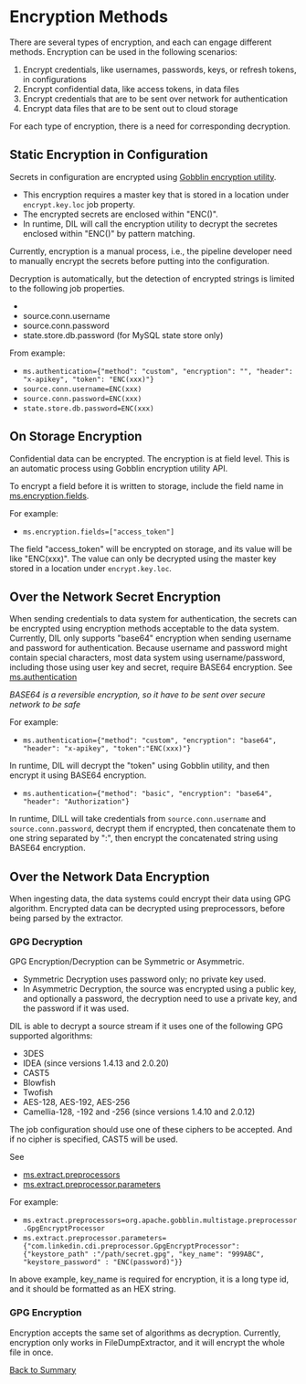 # Encryption Methods

There are several types of encryption, and each can engage different methods. Encryption can be used in the following scenarios:

1. Encrypt credentials, like usernames, passwords, keys, or refresh tokens, in configurations
2. Encrypt confidential data, like access tokens, in data files
3. Encrypt credentials that are to be sent over network for authentication
4. Encrypt data files that are to be sent out to cloud storage

For each type of encryption, there is a need for corresponding decryption. 

## Static Encryption in Configuration

Secrets in configuration are encrypted using [Gobblin encryption utility](https://gobblin.readthedocs.io/en/latest/user-guide/Working-with-Job-Configuration-Files/#password-encryption).

- This encryption requires a master key that is stored in a location under `encrypt.key.loc` job property. 
- The encrypted secrets are enclosed within "ENC()".
- In runtime, DIL will call the encryption utility to decrypt the secretes enclosed within "ENC()" by pattern matching. 

Currently, encryption is a manual process, i.e., the pipeline developer need to manually encrypt the secrets before putting into the configuration. 

Decryption is automatically, but the detection of encrypted strings is limited to the following job properties.

- [](../parameters/ms.authentication.md)
- source.conn.username
- source.conn.password
- state.store.db.password (for MySQL state store only)

From example: 
- `ms.authentication={"method": "custom", "encryption": "", "header": "x-apikey", "token": "ENC(xxx)"}`
- `source.conn.username=ENC(xxx)`
- `source.conn.password=ENC(xxx)`
- `state.store.db.password=ENC(xxx)`

## On Storage Encryption

Confidential data can be encrypted. The encryption is at field level. This is an automatic process using Gobblin encryption utility API.

To encrypt a field before it is written to storage, include the field name in [ms.encryption.fields](../parameters/ms.encryption.fields.md).

For example: 
- `ms.encryption.fields=["access_token"]`

The field "access_token" will be encrypted on storage, and its value will be like "ENC(xxx)". The value can only be decrypted using the 
master key stored in a location under `encrypt.key.loc`. 

## Over the Network Secret Encryption

When sending credentials to data system for authentication, the secrets can be encrypted using encryption methods acceptable to the data system. 
Currently, DIL only supports "base64" encryption when sending username and password for authentication. Because username and password might contain
special characters, most data system using username/password, including those using user key and secret, require BASE64 encryption. 
See [ms.authentication](../parameters/ms.authentication.md)

*BASE64 is a reversible encryption, so it have to be sent over secure network to be safe*

For example: 

- `ms.authentication={"method": "custom", "encryption": "base64", "header": "x-apikey", "token":"ENC(xxx)"}`

In runtime, DIL will decrypt the "token" using Gobblin utility, and then encrypt it using BASE64 encryption.   

- `ms.authentication={"method": "basic", "encryption": "base64", "header": "Authorization"}`

In runtime, DILL will take credentials from `source.conn.username` and `source.conn.password`, decrypt them if encrypted, then
concatenate them to one string separated by ":", then encrypt the concatenated string using BASE64 encryption. 

## Over the Network Data Encryption

When ingesting data, the data systems could encrypt their data using GPG algorithm. Encrypted data can be decrypted using 
preprocessors, before being parsed by the extractor. 

### GPG Decryption

GPG Encryption/Decryption can be Symmetric or Asymmetric.

- Symmetric Decryption uses password only; no private key used.
- In Asymmetric Decryption, the source was encrypted using a public key, and optionally a password, the decryption need to use a private key, and the password if it was used.

DIL is able to decrypt a source stream if it uses one of the following GPG supported algorithms:
- 3DES
- IDEA (since versions 1.4.13 and 2.0.20)
- CAST5
- Blowfish
- Twofish
- AES-128, AES-192, AES-256
- Camellia-128, -192 and -256 (since versions 1.4.10 and 2.0.12)

The job configuration should use one of these ciphers to be accepted. And if no cipher is specified, CAST5 will be used.

See 
- [ms.extract.preprocessors](../parameters/ms.extract.preprocessors.md)
- [ms.extract.preprocessor.parameters](../parameters/ms.extract.preprocessors.md)

For example:
- `ms.extract.preprocessors=org.apache.gobblin.multistage.preprocessor.GpgEncryptProcessor`
- `ms.extract.preprocessor.parameters={"com.linkedin.cdi.preprocessor.GpgEncryptProcessor": {"keystore_path" :"/path/secret.gpg", "key_name": "999ABC", "keystore_password" : "ENC(password)"}}`

In above example, key_name is required for encryption, it is a long type id, and it should be formatted as an HEX string.

### GPG Encryption

Encryption accepts the same set of algorithms as decryption. Currently, encryption only works in FileDumpExtractor, and it will encrypt the whole file in once.

[Back to Summary](summary.md#encryption-methods)